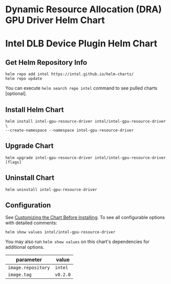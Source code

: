 # Dynamic Resource Allocation (DRA) GPU Driver Helm Chart
# Intel DLB Device Plugin Helm Chart

## Get Helm Repository Info
```
helm repo add intel https://intel.github.io/helm-charts/
helm repo update
```

You can execute `helm search repo intel` command to see pulled charts [optional].

## Install Helm Chart
```
helm install intel-gpu-resource-driver intel/intel-gpu-resource-driver \
--create-namespace --namespace intel-gpu-resource-driver
```
## Upgrade Chart
```
helm upgrade intel-gpu-resource-driver intel/intel-gpu-resource-driver [flags]
```

## Uninstall Chart
```
helm uninstall intel-gpu-resource-driver
```

## Configuration
See [Customizing the Chart Before Installing](https://helm.sh/docs/intro/using_helm/#customizing-the-chart-before-installing). To see all configurable options with detailed comments:

```console
helm show values intel/intel-gpu-resource-driver
```

You may also run `helm show values` on this chart's dependencies for additional options.

|parameter| value |
|---------|-----------|
| `image.repository` | `intel` |
| `image.tag` | `v0.2.0` |
